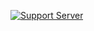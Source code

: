 [![Support Server](https://img.shields.io/discord/755174581555167352.svg?label=Discord&logo=Discord&colorB=7289da&style=for-the-badge)](https://discord.gg/PKafzN)
